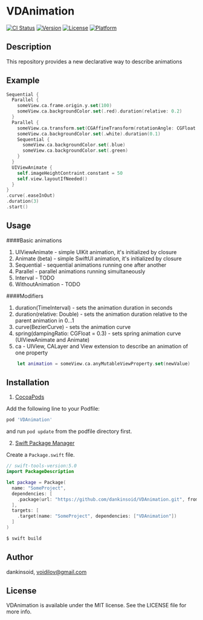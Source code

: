 # VDAnimation

[![CI Status](https://img.shields.io/travis/dankinsoid/VDAnimation.svg?style=flat)](https://travis-ci.org/dankinsoid/VDAnimation)
[![Version](https://img.shields.io/cocoapods/v/VDAnimation.svg?style=flat)](https://cocoapods.org/pods/VDAnimation)
[![License](https://img.shields.io/cocoapods/l/VDAnimation.svg?style=flat)](https://cocoapods.org/pods/VDAnimation)
[![Platform](https://img.shields.io/cocoapods/p/VDAnimation.svg?style=flat)](https://cocoapods.org/pods/VDAnimation)


## Description
This repository provides a new declarative way to describe animations

## Example

```swift
Sequential {
  Parallel {
    someView.ca.frame.origin.y.set(100)
    someView.ca.backgroundColor.set(.red).duration(relative: 0.2)
  }
  Parallel {
    someView.ca.transform.set(CGAffineTransform(rotationAngle: CGFloat.pi / 3))
    someView.ca.backgroundColor.set(.white).duration(0.1)
    Sequential {
      someView.ca.backgroundColor.set(.blue)
      someView.ca.backgroundColor.set(.green)
    }
  }
  UIViewAnimate {
    self.imageHeightContraint.constant = 50
    self.view.layoutIfNeeded()
  }
}
.curve(.easeInOut)
.duration(3)
.start()
```
## Usage
####Basic animations
1. UIViewAnimate - simple UIKit animation, it's initialized by closure
2. Animate (beta) - simple SwiftUI animation, it's initialized by closure
3. Sequential - sequential animations running one after another
4. Parallel - parallel animations running simultaneously
5. Interval - TODO
6. WithoutAnimation - TODO

####Modifiers
1. duration(TimeInterval) - sets the animation duration in seconds
2. duration(relative: Double) - sets the animation duration relative to the parent animation in 0...1
3. curve(BezierCurve) - sets the animation curve
4. spring(dampingRatio: CGFloat = 0.3) - sets spring animation curve (UIViewAnimate and Animate)
5. ca - UIView, CALayer and View extension to describe an animation of one property
```swift 
	let animation = someView.ca.anyMutableViewProperty.set(newValue)
```

## Installation
1.  [CocoaPods](https://cocoapods.org)

Add the following line to your Podfile:
```ruby
pod 'VDAnimation'
```
and run `pod update` from the podfile directory first.

2. [Swift Package Manager](https://github.com/apple/swift-package-manager)

Create a `Package.swift` file.
```swift
// swift-tools-version:5.0
import PackageDescription

let package = Package(
  name: "SomeProject",
  dependencies: [
    .package(url: "https://github.com/dankinsoid/VDAnimation.git", from: "0.1.3")
  ],
  targets: [
    .target(name: "SomeProject", dependencies: ["VDAnimation"])
  ]
)
```
```ruby
$ swift build
```

## Author

dankinsoid, voidilov@gmail.com

## License

VDAnimation is available under the MIT license. See the LICENSE file for more info.

